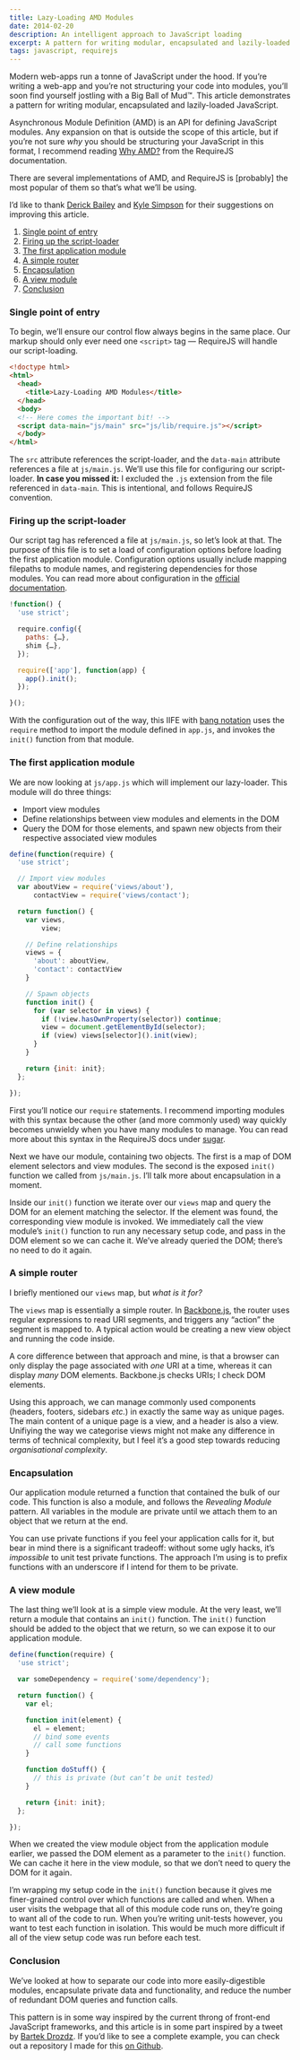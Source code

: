 ```yaml
---
title: Lazy-Loading AMD Modules
date: 2014-02-20
description: An intelligent approach to JavaScript loading
excerpt: A pattern for writing modular, encapsulated and lazily-loaded JavaScript.
tags: javascript, requirejs
---
```


Modern web-apps run a tonne of JavaScript under the hood. If you’re writing a
web-app and you’re not structuring your code into modules, you’ll soon find
yourself jostling with a Big Ball of Mud™. This article demonstrates a pattern
for writing modular, encapsulated and lazily-loaded JavaScript.

Asynchronous Module Definition (AMD) is an API for defining JavaScript modules.
Any expansion on that is outside the scope of this article, but if you’re not
sure *why* you should be structuring your JavaScript in this format, I
recommend reading [Why AMD?](http://requirejs.org/docs/whyamd.html) from the
RequireJS documentation.

There are several implementations of AMD, and RequireJS is [probably] the most
popular of them so that’s what we’ll be using.

I’d like to thank [Derick Bailey](https://twitter.com/derickbailey) and [Kyle
Simpson](https://twitter.com/getify) for their suggestions on improving this
article.

<div id="toc"></div>

1. [Single point of entry](#toc_0)
2. [Firing up the script-loader](#toc_1)
3. [The first application module](#toc_2)
4. [A simple router](#toc_3)
5. [Encapsulation](#toc_4)
6. [A view module](#toc_5)
7. [Conclusion](#toc_6)

### Single point of entry

To begin, we’ll ensure our control flow always begins in the same place. Our
markup should only ever need one `<script>` tag — RequireJS will handle our
script-loading.

```html
<!doctype html>
<html>
  <head>
    <title>Lazy-Loading AMD Modules</title>
  </head>
  <body>
  <!-- Here comes the important bit! -->
  <script data-main="js/main" src="js/lib/require.js"></script>
  </body>
</html>
```

The `src` attribute references the script-loader, and the `data-main` attribute
references a file at `js/main.js`. We’ll use this file for configuring our
script-loader. **In case you missed it:** I excluded the `.js` extension from
the file referenced in `data-main`. This is intentional, and follows RequireJS
convention.

### Firing up the script-loader

Our script tag has referenced a file at `js/main.js`, so let’s look at that.
The purpose of this file is to set a load of configuration options before
loading the first application module. Configuration options usually include
mapping filepaths to module names, and registering dependencies for those
modules. You can read more about configuration in the [official
documentation](http://requirejs.org/docs/1.0/docs/api.html#config).

```javascript
!function() {
  'use strict';

  require.config({
    paths: {…},
    shim {…},
  });

  require(['app'], function(app) {
    app().init();
  });

}();
```

With the configuration out of the way, this IIFE with [bang
notation](https://github.com/airbnb/javascript/issues/44#issuecomment-13063933)
uses the `require` method to import the module defined in `app.js`, and invokes
the `init()` function from that module.

### The first application module

We are now looking at `js/app.js` which will implement our lazy-loader. This
module will do three things:

- Import view modules
- Define relationships between view modules and elements in the DOM
- Query the DOM for those elements, and spawn new objects from their respective associated view modules

```javascript
define(function(require) {
  'use strict';

  // Import view modules
  var aboutView = require('views/about'),
      contactView = require('views/contact');

  return function() {
    var views,
        view;

    // Define relationships
    views = {
      'about': aboutView,
      'contact': contactView
    }

    // Spawn objects
    function init() {
      for (var selector in views) {
        if (!view.hasOwnProperty(selector)) continue;
        view = document.getElementById(selector);
        if (view) views[selector]().init(view);
      }
    }

    return {init: init};
  };

});
```

First you’ll notice our `require` statements. I recommend importing modules
with this syntax because the other (and more commonly used) way quickly becomes
unwieldy when you have many modules to manage. You can read more about this
syntax in the RequireJS docs under
[sugar](http://requirejs.org/docs/whyamd.html#sugar).

Next we have our module, containing two objects. The first is a map of DOM
element selectors and view modules. The second is the exposed `init()` function
we called from `js/main.js`. I’ll talk more about encapsulation in a moment.

Inside our `init()` function we iterate over our `views` map and query the DOM
for an element matching the selector. If the element was found, the
corresponding view module is invoked. We immediately call the view module’s
`init()` function to run any necessary setup code, and pass in the DOM element
so we can cache it. We’ve already queried the DOM; there’s no need to do it
again.

### A simple router

I briefly mentioned our `views` map, but *what is it for?* 

The `views` map is essentially a simple router. In
[Backbone.js](http://backbonejs.org/#Router), the router uses regular
expressions to read URI segments, and triggers any “action” the segment is
mapped to. A typical action would be creating a new view object and running the
code inside.

A core difference between that approach and mine, is that a browser can only
display the page associated with *one* URI at a time, whereas it can display
*many* DOM elements. Backbone.js checks URIs; I check DOM elements.

Using this approach, we can manage commonly used components (headers, footers,
sidebars *etc.*) in exactly the same way as unique pages. The main content of a
unique page is a view, and a header is also a view. Unifiying the way we
categorise views might not make any difference in terms of technical
complexity, but I feel it’s a good step towards reducing *organisational
complexity*.

### Encapsulation

Our application module returned a function that contained the bulk of our code.
This function is also a module, and follows the *Revealing Module* pattern. All
variables in the module are private until we attach them to an object that we
return at the end.

You can use private functions if you feel your application calls for it, but
bear in mind there is a significant tradeoff: without some ugly hacks, it’s
*impossible* to unit test private functions. The approach I’m using is to
prefix functions with an underscore if I intend for them to be private.

### A view module

The last thing we’ll look at is a simple view module. At the very least, we’ll
return a module that contains an `init()` function. The `init()` function
should be added to the object that we return, so we can expose it to our
application module.

```javascript
define(function(require) {
  'use strict';

  var someDependency = require('some/dependency');

  return function() {
    var el;

    function init(element) {
      el = element;
      // bind some events
      // call some functions
    }

    function doStuff() {
      // this is private (but can’t be unit tested)
    }

    return {init: init};
  };

});
```

When we created the view module object from the application module earlier, we
passed the DOM element as a parameter to the `init()` function. We can cache it
here in the view module, so that we don’t need to query the DOM for it again.

I’m wrapping my setup code in the `init()` function because it gives me
finer-grained control over which functions are called and when. When a user
visits the webpage that all of this module code runs on, they’re going to want
all of the code to run. When you’re writing unit-tests however, you want to
test each function in isolation. This would be much more difficult if all of
the view setup code was run before each test.

### Conclusion

We’ve looked at how to separate our code into more easily-digestible modules,
encapsulate private data and functionality, and reduce the number of redundant
DOM queries and function calls.

This pattern is in some way inspired by the current throng of front-end
JavaScript frameworks, and this article is in some part inspired by a tweet by
[Bartek Drozdz](https://twitter.com/bartekd). If you’d like to see a complete
example, you can check out a repository I made for this [on
Github](https://github.com/jezen/amd-lazy-loading).

